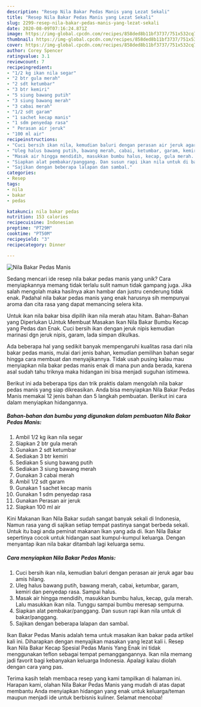 ```yaml
---
description: "Resep Nila Bakar Pedas Manis yang Lezat Sekali"
title: "Resep Nila Bakar Pedas Manis yang Lezat Sekali"
slug: 2299-resep-nila-bakar-pedas-manis-yang-lezat-sekali
date: 2020-08-09T07:16:24.871Z
image: https://img-global.cpcdn.com/recipes/858ded8b11bf3737/751x532cq70/nila-bakar-pedas-manis-foto-resep-utama.jpg
thumbnail: https://img-global.cpcdn.com/recipes/858ded8b11bf3737/751x532cq70/nila-bakar-pedas-manis-foto-resep-utama.jpg
cover: https://img-global.cpcdn.com/recipes/858ded8b11bf3737/751x532cq70/nila-bakar-pedas-manis-foto-resep-utama.jpg
author: Corey Spencer
ratingvalue: 3.1
reviewcount: 7
recipeingredient:
- "1/2 kg ikan nila segar"
- "2 btr gula merah"
- "2 sdt ketumbar"
- "3 btr kemiri"
- "5 siung bawang putih"
- "3 siung bawang merah"
- "3 cabai merah"
- "1/2 sdt garam"
- "1 sachet kecap manis"
- "1 sdm penyedap rasa"
- " Perasan air jeruk"
- "100 ml air"
recipeinstructions:
- "Cuci bersih ikan nila, kemudian baluri dengan perasan air jeruk agar bau amis hilang."
- "Uleg halus bawang putih, bawang merah, cabai, ketumbar, garam, kemiri dan penyedap rasa. Sampai halus."
- "Masak air hingga mendidih, masukkan bumbu halus, kecap, gula merah. Lalu masukkan ikan nila. Tunggu sampai bumbu meresap sempurna."
- "Siapkan alat pembakar/panggang. Dan susun rapi ikan nila untuk di bakar/panggang."
- "Sajikan dengan beberapa lalapan dan sambal."
categories:
- Resep
tags:
- nila
- bakar
- pedas

katakunci: nila bakar pedas 
nutrition: 153 calories
recipecuisine: Indonesian
preptime: "PT29M"
cooktime: "PT50M"
recipeyield: "3"
recipecategory: Dinner

---
```



![Nila Bakar Pedas Manis](https://img-global.cpcdn.com/recipes/858ded8b11bf3737/751x532cq70/nila-bakar-pedas-manis-foto-resep-utama.jpg)

Sedang mencari ide resep nila bakar pedas manis yang unik? Cara menyiapkannya memang tidak terlalu sulit namun tidak gampang juga. Jika salah mengolah maka hasilnya akan hambar dan justru cenderung tidak enak. Padahal nila bakar pedas manis yang enak harusnya sih mempunyai aroma dan cita rasa yang dapat memancing selera kita.

Untuk ikan nila bakar bisa dipilih ikan nila merah atau hitam. Bahan-Bahan yang Diperlukan UJntuk Membuat Masakan Ikan Nila Bakar Bumbu Kecap yang Pedas dan Enak. Cuci bersih ikan dengan jeruk nipis kemudian marinasi dgn jeruk nipis, garam, lada simpan dikulkas.

Ada beberapa hal yang sedikit banyak mempengaruhi kualitas rasa dari nila bakar pedas manis, mulai dari jenis bahan, kemudian pemilihan bahan segar hingga cara membuat dan menyajikannya. Tidak usah pusing kalau mau menyiapkan nila bakar pedas manis enak di mana pun anda berada, karena asal sudah tahu triknya maka hidangan ini bisa menjadi suguhan istimewa.


Berikut ini ada beberapa tips dan trik praktis dalam mengolah nila bakar pedas manis yang siap dikreasikan. Anda bisa menyiapkan Nila Bakar Pedas Manis memakai 12 jenis bahan dan 5 langkah pembuatan. Berikut ini cara dalam menyiapkan hidangannya.

<!--inarticleads1-->

##### Bahan-bahan dan bumbu yang digunakan dalam pembuatan Nila Bakar Pedas Manis:

1. Ambil 1/2 kg ikan nila segar
1. Siapkan 2 btr gula merah
1. Gunakan 2 sdt ketumbar
1. Sediakan 3 btr kemiri
1. Sediakan 5 siung bawang putih
1. Sediakan 3 siung bawang merah
1. Gunakan 3 cabai merah
1. Ambil 1/2 sdt garam
1. Gunakan 1 sachet kecap manis
1. Gunakan 1 sdm penyedap rasa
1. Gunakan  Perasan air jeruk
1. Siapkan 100 ml air


Kini Makanan Ikan Nila Bakar sudah sangat banyak sekali di Indonesia, Namun rasa yang di sajikan setiap tempat pastinya sangat berbeda sekali. Untuk itu bagi anda peminat makanan Ikan yang ada di. Ikan Nila Bakar sepertinya cocok untuk hidangan saat kumpul-kumpul keluarga. Dengan menyantap ikan nila bakar ditambah lagi keluarga semu. 

<!--inarticleads2-->

##### Cara menyiapkan Nila Bakar Pedas Manis:

1. Cuci bersih ikan nila, kemudian baluri dengan perasan air jeruk agar bau amis hilang.
1. Uleg halus bawang putih, bawang merah, cabai, ketumbar, garam, kemiri dan penyedap rasa. Sampai halus.
1. Masak air hingga mendidih, masukkan bumbu halus, kecap, gula merah. Lalu masukkan ikan nila. Tunggu sampai bumbu meresap sempurna.
1. Siapkan alat pembakar/panggang. Dan susun rapi ikan nila untuk di bakar/panggang.
1. Sajikan dengan beberapa lalapan dan sambal.


Ikan Bakar Pedas Manis adalah tema untuk masakan ikan bakar pada artikel kali ini. Diharapkan dengan menyajikan masakan yang lezat kali i. Resep Ikan Nila Bakar Kecap Spesial Pedas Manis Yang Enak ini tidak menggunakan teflon sebagai tempat pemanggangannya. Ikan nila memang jadi favorit bagi kebanyakan keluarga Indonesia. Apalagi kalau diolah dengan cara yang pas. 

Terima kasih telah membaca resep yang kami tampilkan di halaman ini. Harapan kami, olahan Nila Bakar Pedas Manis yang mudah di atas dapat membantu Anda menyiapkan hidangan yang enak untuk keluarga/teman maupun menjadi ide untuk berbisnis kuliner. Selamat mencoba!
